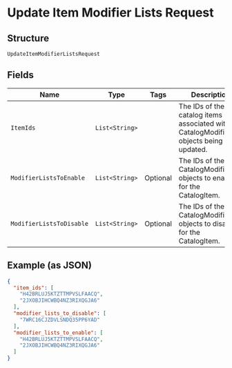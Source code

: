
# Update Item Modifier Lists Request

## Structure

`UpdateItemModifierListsRequest`

## Fields

| Name | Type | Tags | Description | Getter |
|  --- | --- | --- | --- | --- |
| `ItemIds` | `List<String>` |  | The IDs of the catalog items associated with the CatalogModifierList objects being updated. | List<String> getItemIds() |
| `ModifierListsToEnable` | `List<String>` | Optional | The IDs of the CatalogModifierList objects to enable for the CatalogItem. | List<String> getModifierListsToEnable() |
| `ModifierListsToDisable` | `List<String>` | Optional | The IDs of the CatalogModifierList objects to disable for the CatalogItem. | List<String> getModifierListsToDisable() |

## Example (as JSON)

```json
{
  "item_ids": [
    "H42BRLUJ5KTZTTMPVSLFAACQ",
    "2JXOBJIHCWBQ4NZ3RIXQGJA6"
  ],
  "modifier_lists_to_disable": [
    "7WRC16CJZDVLSNDQ35PP6YAD"
  ],
  "modifier_lists_to_enable": [
    "H42BRLUJ5KTZTTMPVSLFAACQ",
    "2JXOBJIHCWBQ4NZ3RIXQGJA6"
  ]
}
```

